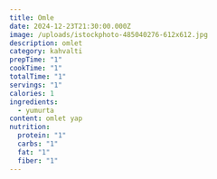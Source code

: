 ```yaml
---
title: Omle
date: 2024-12-23T21:30:00.000Z
image: /uploads/istockphoto-485040276-612x612.jpg
description: omlet
category: kahvalti
prepTime: "1"
cookTime: "1"
totalTime: "1"
servings: "1"
calories: 1
ingredients:
  - yumurta
content: omlet yap
nutrition:
  protein: "1"
  carbs: "1"
  fat: "1"
  fiber: "1"
---
```

